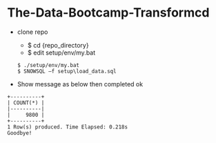 # The-Data-Bootcamp-Transformcd 

- clone repo
  - $ cd {repo_directory}
  - $ edit setup/env/my.bat
  
  ```
  $ ./setup/env/my.bat
  $ SNOWSQL –f setup\load_data.sql
  ```
- Show message as below then completed ok
```
+----------+
| COUNT(*) |
|----------|
|     9800 |
+----------+
1 Row(s) produced. Time Elapsed: 0.218s
Goodbye!
```
